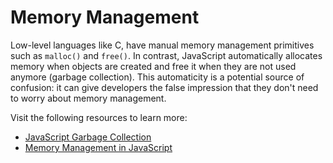 # Memory Management

Low-level languages like C, have manual memory management primitives such as `malloc()` and `free()`. In contrast, JavaScript automatically allocates memory when objects are created and free it when they are not used anymore (garbage collection). This automaticity is a potential source of confusion: it can give developers the false impression that they don't need to worry about memory management.

Visit the following resources to learn more:

- [JavaScript Garbage Collection](https://javascript.info/garbage-collection)
- [Memory Management in JavaScript](https://developer.mozilla.org/en-US/docs/Web/JavaScript/Memory_Management)
